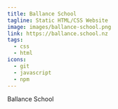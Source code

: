 ```yaml
---
title: Ballance School
tagline: Static HTML/CSS Website
image: images/ballance-school.png
link: https://ballance.school.nz
tags:
  - css
  - html
icons:
  - git
  - javascript
  - npm
---
```


Ballance School